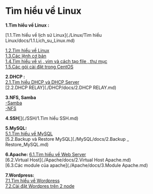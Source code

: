 # **Tìm hiểu về Linux**
**1.Tìm hiểu về Linux :**    

[1.1.Tìm hiểu về lịch sử Linux](./Linux/Tìm hiểu Linux/docs/1.1.Lich_su_Linux.md)  

[1.2.Tìm hiểu về Linux](./docs/1.2.Tim_hieu_ve_Linux.md)        
[1.3.Các lệnh cơ bản ](./docs/2.Cac_lenh_co_ban.md)   
[1.4.Tìm hiểu về vi , vim và cách tạo file , thư mục](./docs/3.Vi_Vim_Cach_tao_file_thu_muc.md)    
[1.5.Các gói cài đặt trong CentOS](./docs/4.Goi_cai_dat_trong_CentOS.md)    

**2.DHCP :**   
 [2.1.Tìm hiểu DHCP và DHCP Server](./DHCP/docs/1.DHCP_va_DHCP_Server.md)    
[2.2.DHCP RELAY](./DHCP/docs/2.DHCP RELAY.md)   

**3.NFS, Samba**  
[-Samba](./NFS_Samba/docs/1.Samba.md)  
 [-NFS](./NFS_Samba/docs/2.NFS.md)    
 
 **4.SSH**[](./SSH/1.Tìm hiểu SSH.md)  
 
 **5.MySQL:**  
 [5.1.Tìm hiểu về MySQL](./MySQL/docs/1.Tim_hieu_ve_SQL.md)    
 [5.2.Backup và Restore MySQL](./MySQL/docs/2.Backup _ Restore_MySQL.md)    
 
 **6.Apache:**
 [6.1.Tìm hiểu về Web Server](./Apache/docs/1.Tim_hieu_ve_Web_Server.md)  
[6.2.Virtual Host](./Apache/docs/2.Virtual Host Apache.md)    
[6.3.Các module của apache](./Apache/docs/3.Module Apache.md)    

**7.Wordpress:**  
[7.1.Tìm hiểu về Wordpress]( ./Wordpress/docs/1.Tim_hieu_ve_Wordpress.md)    
[7.2.Cài đặt Wordpres trên 2 node](./Wordpress/docs/2.Cai_dat_Wordpress_va_SQL_tren_2_node.md)  



